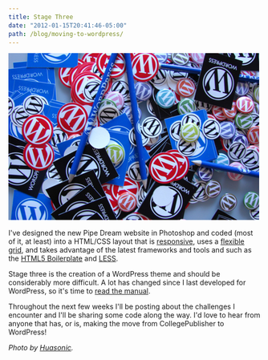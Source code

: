 ```yaml
---
title: Stage Three
date: "2012-01-15T20:41:46-05:00"
path: /blog/moving-to-wordpress/
---
```


![Photo of WordPress stickers and pins](./wordpress-swag.jpg)

I've designed the new Pipe Dream website in Photoshop and coded (most of it, at least) into a HTML/CSS layout that is [responsive](/blog/bupipedream-on-ipad/), uses a [flexible grid](/blog/less-css-grid/), and takes advantage of the latest frameworks and tools and such as the [HTML5 Boilerplate](http://html5boilerplate.com/) and [LESS](http://lesscss.org/).

Stage three is the creation of a WordPress theme and should be considerably more difficult. A lot has changed since I last developed for WordPress, so it's time to [read the manual](http://codex.wordpress.org/).

Throughout the next few weeks I'll be posting about the challenges I encounter and I'll be sharing some code along the way. I'd love to hear from anyone that has, or is, making the move from CollegePublisher to WordPress!

_Photo by [Huasonic](http://www.flickr.com/photos/huasonic/3008912290/)._
